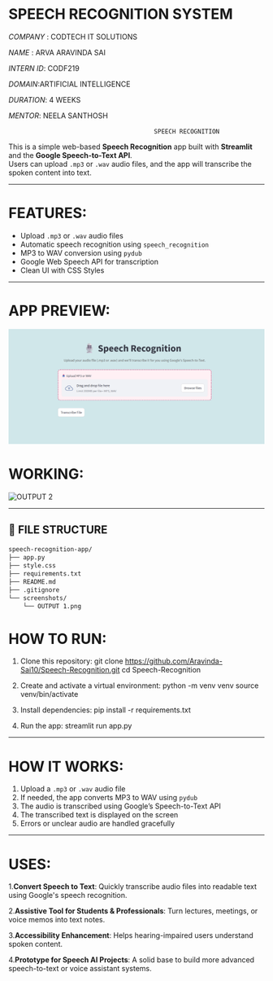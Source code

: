 # SPEECH RECOGNITION SYSTEM        

*COMPANY* : CODTECH IT SOLUTIONS

*NAME* : ARVA ARAVINDA SAI

*INTERN ID*: CODF219

*DOMAIN*:ARTIFICIAL INTELLIGENCE

*DURATION*: 4 WEEKS

*MENTOR*: NEELA SANTHOSH


                                            SPEECH RECOGNITION

This is a simple web-based **Speech Recognition** app built with **Streamlit** and the **Google Speech-to-Text API**.  
Users can upload `.mp3` or `.wav` audio files, and the app will transcribe the spoken content into text.

---

# FEATURES:

-  Upload `.mp3` or `.wav` audio files  
-  Automatic speech recognition using `speech_recognition`  
-  MP3 to WAV conversion using `pydub`  
-  Google Web Speech API for transcription  
-  Clean UI with CSS Styles

---

# APP PREVIEW:

![APP PREVIEW](screenshots/OUTPUT%201.png)
# WORKING:
![OUTPUT 2](https://github.com/user-attachments/assets/6e8bdd9f-374f-4986-9aa5-a3dc97330dc7)

---

## 📂 FILE STRUCTURE

```
speech-recognition-app/
├── app.py
├── style.css
├── requirements.txt
├── README.md
├── .gitignore
└── screenshots/
    └── OUTPUT 1.png
```


#  HOW TO RUN:

1. Clone this repository:
   git clone https://github.com/Aravinda-Sai10/Speech-Recognition.git
   cd Speech-Recognition

2. Create and activate a virtual environment:
   python -m venv venv
   source venv/bin/activate  

3. Install dependencies:
   pip install -r requirements.txt

4. Run the app:
   streamlit run app.py

---

# HOW IT WORKS:

1. Upload a `.mp3` or `.wav` audio file  
2. If needed, the app converts MP3 to WAV using `pydub`  
3. The audio is transcribed using Google’s Speech-to-Text API  
4. The transcribed text is displayed on the screen  
5. Errors or unclear audio are handled gracefully

---
# USES:
1.**Convert Speech to Text**:
      Quickly transcribe audio files into readable text using Google's speech recognition.

 2.**Assistive Tool for Students & Professionals**:
      Turn lectures, meetings, or voice memos into text notes.

3.**Accessibility Enhancement**:
     Helps hearing-impaired users understand spoken content.

4.**Prototype for Speech AI Projects**:
    A solid base to build more advanced speech-to-text or voice assistant systems.
